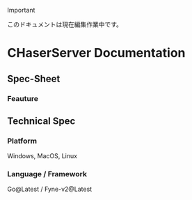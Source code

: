 > [!IMPORTANT]
> このドキュメントは現在編集作業中です。

# CHaserServer Documentation

## Spec-Sheet

### Feauture

## Technical Spec

### Platform

Windows, MacOS, Linux

### Language / Framework

Go@Latest / Fyne-v2@Latest

